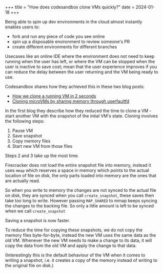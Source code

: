 +++
title = "How does codesandbox clone VMs quickly?"
date = 2024-01-18
+++

Being able to spin up dev environments in the cloud almost instantly enables users to:
- fork and run any piece of code you see online
- spin up a disposable environment to review someone's PR
- create different environments for different branches

Usecases like an online IDE where the environment does not need to keep running when the user has left, 
or where the VM can be stopped when the user is inactive to save cost; mean that the user experience improves if you
can reduce the delay between the user returning and the VM being ready to use.
<!-- more -->

Codesandbox shares how they achieved this in these two blog posts:
- [How we clone a running VM in 2 seconds](https://codesandbox.io/blog/how-we-clone-a-running-vm-in-2-seconds)
- [Cloning microVMs by sharing memory through userfaultfd](https://codesandbox.io/blog/cloning-microvms-using-userfaultfd)

In the first blog they describe how they reduced the time to clone a VM -
start another VM with the snapshot of the intial VM's state.
Cloning involves the following steps:
1. Pause VM
2. Save snapshot
3. Copy memory files
4. Start new VM from those files

Steps 2 and 3 take up the most time.

Firecracker does not load the entire snapshot file into memory, instead it uses `mmap`
which reserves a space in memory which points to the actual location of file on disk, 
the only parts loaded into memory are the ones that are actually read.

So when you write to memory the changes are not synced to the actual file on disk,
they are synced when you call `create_snapshot`, these saves then take too long to write.
However passing `MAP_SHARED` to mmap keeps syncing the changes to the backing file.
So only a little amount is left to be synced when we call `create_snapshot`

Saving a snapshot is now faster.

To reduce the time for copying these snapshots, we do not copy the memory files byte-for-byte, 
instead the new VM uses the same data as the old VM. 
Whenever the new VM needs to make a change to its data, 
it will copy the data from the old VM and apply the change to that data.

(Interestingly this is the default behaviour of the VM when it comes to writing a snapshot, 
i.e. it creates a copy of the memory instead of writing to the original file on disk.)